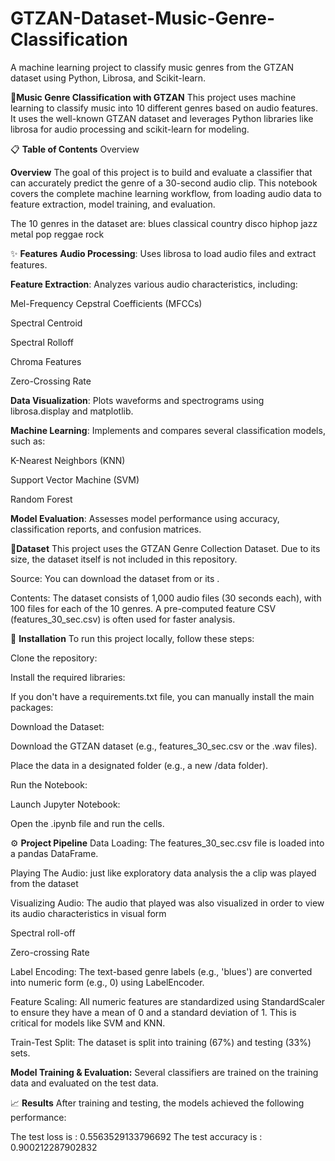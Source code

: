 # GTZAN-Dataset-Music-Genre-Classification
A machine learning project to classify music genres from the GTZAN dataset using Python, Librosa, and Scikit-learn.

**🎵Music Genre Classification with GTZAN**
This project uses machine learning to classify music into 10 different genres based on audio features. It uses the well-known GTZAN dataset and leverages Python libraries like librosa for audio processing and scikit-learn for modeling.

📋 **Table of Contents**
Overview


**Overview**
The goal of this project is to build and evaluate a classifier that can accurately predict the genre of a 30-second audio clip. This notebook covers the complete machine learning workflow, from loading audio data to feature extraction, model training, and evaluation.

The 10 genres in the dataset are: blues classical country disco hiphop jazz metal pop reggae rock

✨ **Features**
**Audio Processing**: Uses librosa to load audio files and extract features.

**Feature Extraction**: Analyzes various audio characteristics, including:

Mel-Frequency Cepstral Coefficients (MFCCs)

Spectral Centroid

Spectral Rolloff

Chroma Features

Zero-Crossing Rate

**Data Visualization**: Plots waveforms and spectrograms using librosa.display and matplotlib.

**Machine Learning**: Implements and compares several classification models, such as:

K-Nearest Neighbors (KNN)

Support Vector Machine (SVM)

Random Forest

**Model Evaluation**: Assesses model performance using accuracy, classification reports, and confusion matrices.

💾**Dataset**
This project uses the GTZAN Genre Collection Dataset. Due to its size, the dataset itself is not included in this repository.

Source: You can download the dataset from or its .

Contents: The dataset consists of 1,000 audio files (30 seconds each), with 100 files for each of the 10 genres. A pre-computed feature CSV (features_30_sec.csv) is often used for faster analysis.

🚀 **Installation**
To run this project locally, follow these steps:

Clone the repository:

Install the required libraries:

If you don't have a requirements.txt file, you can manually install the main packages:

Download the Dataset:

Download the GTZAN dataset (e.g., features_30_sec.csv or the .wav files).

Place the data in a designated folder (e.g., a new /data folder).

Run the Notebook:

Launch Jupyter Notebook:

Open the .ipynb file and run the cells.

⚙️ **Project Pipeline**
Data Loading: The features_30_sec.csv file is loaded into a pandas DataFrame.

Playing The Audio: just like exploratory data analysis the a clip was played from the dataset

Visualizing Audio: The audio that played was also visualized in order to view its audio characteristics in visual form

Spectral roll-off

Zero-crossing Rate

Label Encoding: The text-based genre labels (e.g., 'blues') are converted into numeric form (e.g., 0) using LabelEncoder.

Feature Scaling: All numeric features are standardized using StandardScaler to ensure they have a mean of 0 and a standard deviation of 1. This is critical for models like SVM and KNN.

Train-Test Split: The dataset is split into training (67%) and testing (33%) sets.

**Model Training & Evaluation:** Several classifiers are trained on the training data and evaluated on the test data.

📈 **Results**
After training and testing, the models achieved the following performance:

The test loss is : 0.5563529133796692 
The test accuracy is : 0.900212287902832
